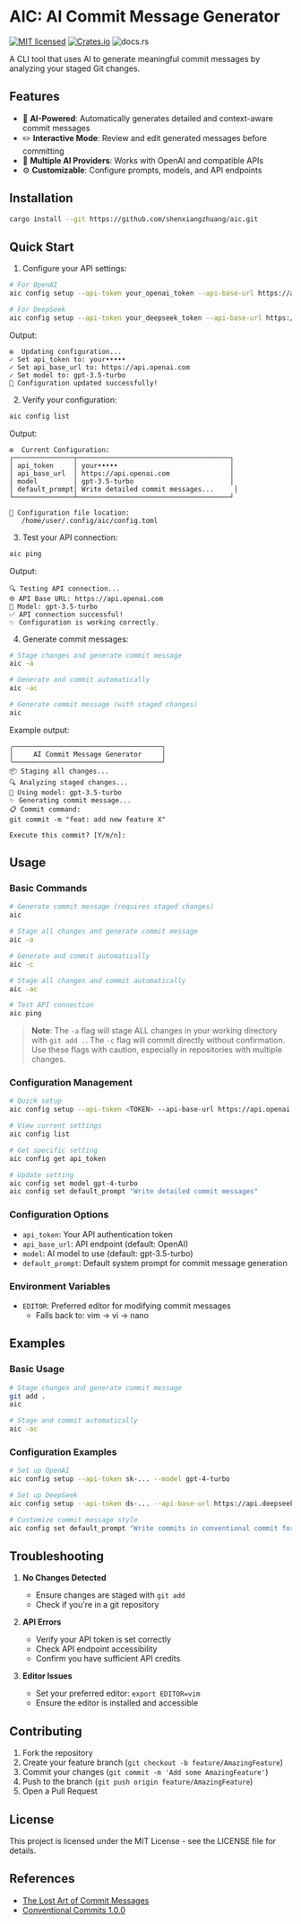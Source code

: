# AIC: AI Commit Message Generator

[![MIT licensed](https://img.shields.io/badge/license-MIT-blue.svg)](./LICENSE)
[![Crates.io](https://img.shields.io/crates/v/aic)](https://crates.io/crates/aic)
![docs.rs](https://img.shields.io/docsrs/aic)

A CLI tool that uses AI to generate meaningful commit messages by analyzing your staged Git changes.

## Features

- 🤖 **AI-Powered**: Automatically generates detailed and context-aware commit messages
- ✏️ **Interactive Mode**: Review and edit generated messages before committing
- 🔌 **Multiple AI Providers**: Works with OpenAI and compatible APIs
- ⚙️ **Customizable**: Configure prompts, models, and API endpoints

## Installation

```bash
cargo install --git https://github.com/shenxiangzhuang/aic.git
```

## Quick Start

1. Configure your API settings:
```bash
# For OpenAI
aic config setup --api-token your_openai_token --api-base-url https://api.openai.com --model gpt-3.5-turbo

# For DeepSeek
aic config setup --api-token your_deepseek_token --api-base-url https://api.deepseek.com --model deepseek-chat
```

Output:
```
⚙️  Updating configuration...
✓ Set api_token to: your•••••
✓ Set api_base_url to: https://api.openai.com
✓ Set model to: gpt-3.5-turbo
🎉 Configuration updated successfully!
```

2. Verify your configuration:
```bash
aic config list
```

Output:
```
⚙️  Current Configuration:
┌───────────────┬──────────────────────────────────────┐
│ api_token     │ your•••••                            │
│ api_base_url  │ https://api.openai.com               │
│ model         │ gpt-3.5-turbo                        │
│ default_prompt│ Write detailed commit messages...     │
└───────────────┴──────────────────────────────────────┘

📁 Configuration file location:
   /home/user/.config/aic/config.toml
```

3. Test your API connection:
```bash
aic ping
```

Output:
```
🔍 Testing API connection...
🌐 API Base URL: https://api.openai.com
🤖 Model: gpt-3.5-turbo
✅ API connection successful!
✨ Configuration is working correctly.
```

4. Generate commit messages:
```bash
# Stage changes and generate commit message
aic -a

# Generate and commit automatically
aic -ac

# Generate commit message (with staged changes)
aic
```

Example output:
```
╭─────────────────────────────────────╮
│     AI Commit Message Generator     │
╰─────────────────────────────────────╯
📦 Staging all changes...
🔍 Analyzing staged changes...
🤖 Using model: gpt-3.5-turbo
✨ Generating commit message...
📋 Commit command:
git commit -m "feat: add new feature X"

Execute this commit? [Y/m/n]:
```

## Usage

### Basic Commands

```bash
# Generate commit message (requires staged changes)
aic

# Stage all changes and generate commit message
aic -a

# Generate and commit automatically
aic -c

# Stage all changes and commit automatically
aic -ac

# Test API connection
aic ping
```

> **Note**: The `-a` flag will stage ALL changes in your working directory with `git add .`. The `-c` flag will commit directly without confirmation. Use these flags with caution, especially in repositories with multiple changes.

### Configuration Management

```bash
# Quick setup
aic config setup --api-token <TOKEN> --api-base-url https://api.openai.com --model gpt-4-turbo

# View current settings
aic config list

# Get specific setting
aic config get api_token

# Update setting
aic config set model gpt-4-turbo
aic config set default_prompt "Write detailed commit messages"
```

### Configuration Options

- `api_token`: Your API authentication token
- `api_base_url`: API endpoint (default: OpenAI)
- `model`: AI model to use (default: gpt-3.5-turbo)
- `default_prompt`: Default system prompt for commit message generation

### Environment Variables

- `EDITOR`: Preferred editor for modifying commit messages
  - Falls back to: vim → vi → nano

## Examples

### Basic Usage
```bash
# Stage changes and generate commit message
git add .
aic

# Stage and commit automatically
aic -ac
```

### Configuration Examples
```bash
# Set up OpenAI
aic config setup --api-token sk-... --model gpt-4-turbo

# Set up DeepSeek
aic config setup --api-token ds-... --api-base-url https://api.deepseek.com --model deepseek-chat

# Customize commit message style
aic config set default_prompt "Write commits in conventional commit format"
```

## Troubleshooting

1. **No Changes Detected**
   - Ensure changes are staged with `git add`
   - Check if you're in a git repository

2. **API Errors**
   - Verify your API token is set correctly
   - Check API endpoint accessibility
   - Confirm you have sufficient API credits

3. **Editor Issues**
   - Set your preferred editor: `export EDITOR=vim`
   - Ensure the editor is installed and accessible

## Contributing

1. Fork the repository
2. Create your feature branch (`git checkout -b feature/AmazingFeature`)
3. Commit your changes (`git commit -m 'Add some AmazingFeature'`)
4. Push to the branch (`git push origin feature/AmazingFeature`)
5. Open a Pull Request

## License

This project is licensed under the MIT License - see the LICENSE file for details.

## References

- [The Lost Art of Commit Messages](https://www.seyhan.me/blog/post/lost-art-of-commit-messages)
- [Conventional Commits 1.0.0](https://www.conventionalcommits.org/)
